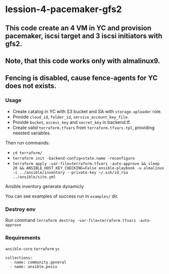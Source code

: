 # lession-4-pacemaker-gfs2


## This code create an 4 VM in YC and provision pacemaker, iscsi target and 3 iscsi initiators with gfs2.

## Note, that this code works only with almalinux9.
## Fencing is disabled, cause fence-agents for YC does not exists.

### Usage

- Create catalog in YC with S3 bucket and SA with `storage.uploader` role.
- Provide `cloud_id`, `folder_id`, `service_account_key_file`.
- Provide `bucket`, `access_key` and `secret_key` in backend.tf.
- Create valid `terraform.tfvars` from `terraform.tfvars.tpl`, providing neested variables.

Then run commands:

- `cd terraform/`
- `terraform init -backend-config=state.name -reconfigure`
- `terraform apply -var-file=terraform.tfvars -auto-approve && sleep 20 && ANSIBLE_HOST_KEY_CHECKING=False ansible-playbook -u almalinux -i ../ansible/inventory --private-key ~/.ssh/id_rsa ../ansible/site.yml`

Ansible inventory generate dynamicly

You can see examples of success run in `examples/` dir.

### Destroy env

Run command `terraform destroy -var-file=terraform.tfvars -auto-approve`

### Requirements

`ansible-core`
`terraform`
`yc`

```
collections:
  - name: community.general
  - name: ansible.posix
  ```
